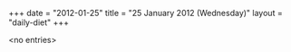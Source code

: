 +++
date = "2012-01-25"
title = "25 January 2012 (Wednesday)"
layout = "daily-diet"
+++


\<no entries\>

